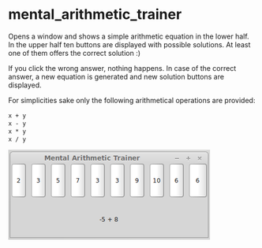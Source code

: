 mental_arithmetic_trainer
=========================

Opens a window and shows a simple arithmetic equation in the lower half.
In the upper half ten buttons are displayed with possible solutions. At least one of them offers the correct solution :)

If you click the wrong answer, nothing happens.
In case of the correct answer, a new equation is generated and new solution buttons are displayed.

For simplicities sake only the following arithmetical operations are provided:
```
x + y
x - y
x * y
x / y
```

![screenshot](screenshot.png)